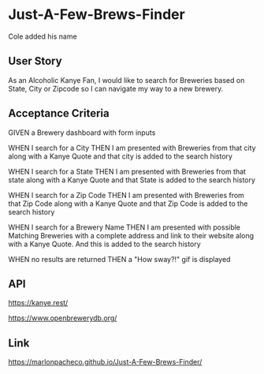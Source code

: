 # Just-A-Few-Brews-Finder
Cole added his name
## User Story
As an Alcoholic Kanye Fan, I would like to search for Breweries based on State, City or Zipcode so I can navigate my way to a new brewery.

## Acceptance Criteria
GIVEN a Brewery dashboard with form inputs

WHEN I search for a City
THEN I am presented with Breweries from that city along with a Kanye Quote and that city is added to the search history

WHEN I search for a State
THEN I am presented with Breweries from that state along with a Kanye Quote and that State is added to the search history

WHEN I search for a Zip Code
THEN I am presented with Breweries from that Zip Code along with a Kanye Quote and that Zip Code is added to the search history

WHEN I search for a Brewery Name
THEN I am presented with possible Matching Breweries with a complete address and link to their website along with a Kanye Quote. And this is added to the search history

WHEN no results are returned
THEN a "How sway?!" gif is displayed

## API
https://kanye.rest/

https://www.openbrewerydb.org/

## Link
https://marlonpacheco.github.io/Just-A-Few-Brews-Finder/ 